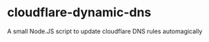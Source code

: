 cloudflare-dynamic-dns
======================

A small Node.JS script to update cloudflare DNS rules automagically

